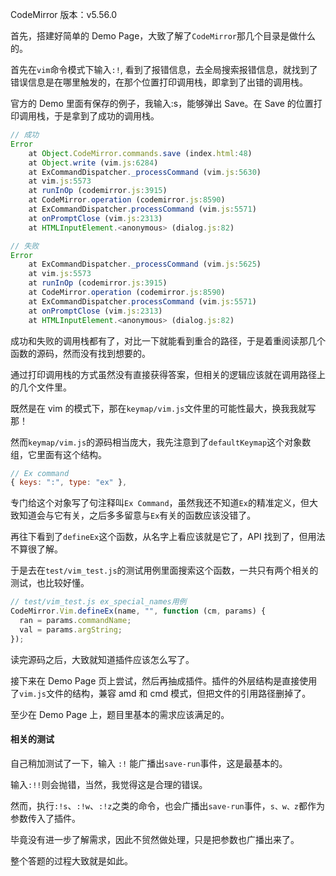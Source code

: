 CodeMirror 版本：v5.56.0

首先，搭建好简单的 Demo Page，大致了解了`CodeMirror`那几个目录是做什么的。

首先在`vim`命令模式下输入`:!`, 看到了报错信息，去全局搜索报错信息，就找到了错误信息是在哪里触发的，在那个位置打印调用栈，即拿到了出错的调用栈。

官方的 Demo 里面有保存的例子，我输入:s，能够弹出 Save。在 Save 的位置打印调用栈，于是拿到了成功的调用栈。

```javascript
// 成功
Error
    at Object.CodeMirror.commands.save (index.html:48)
    at Object.write (vim.js:6284)
    at ExCommandDispatcher._processCommand (vim.js:5630)
    at vim.js:5573
    at runInOp (codemirror.js:3915)
    at CodeMirror.operation (codemirror.js:8590)
    at ExCommandDispatcher.processCommand (vim.js:5571)
    at onPromptClose (vim.js:2313)
    at HTMLInputElement.<anonymous> (dialog.js:82)

// 失败
Error
    at ExCommandDispatcher._processCommand (vim.js:5625)
    at vim.js:5573
    at runInOp (codemirror.js:3915)
    at CodeMirror.operation (codemirror.js:8590)
    at ExCommandDispatcher.processCommand (vim.js:5571)
    at onPromptClose (vim.js:2313)
    at HTMLInputElement.<anonymous> (dialog.js:82)
```

成功和失败的调用栈都有了，对比一下就能看到重合的路径，于是着重阅读那几个函数的源码，然而没有找到想要的。

通过打印调用栈的方式虽然没有直接获得答案，但相关的逻辑应该就在调用路径上的几个文件里。

既然是在 vim 的模式下，那在`keymap/vim.js`文件里的可能性最大，换我我就写那！

然而`keymap/vim.js`的源码相当庞大，我先注意到了`defaultKeymap`这个对象数组，它里面有这个结构。

```javascript
// Ex command
{ keys: ":", type: "ex" },
```

专门给这个对象写了句注释叫`Ex Command`，虽然我还不知道`Ex`的精准定义，但大致知道会与它有关，之后多多留意与`Ex`有关的函数应该没错了。

再往下看到了`defineEx`这个函数，从名字上看应该就是它了，API 找到了，但用法不算很了解。

于是去在`test/vim_test.js`的测试用例里面搜索这个函数，一共只有两个相关的测试，也比较好懂。

```javascript
// test/vim_test.js ex_special_names用例
CodeMirror.Vim.defineEx(name, "", function (cm, params) {
  ran = params.commandName;
  val = params.argString;
});
```

读完源码之后，大致就知道插件应该怎么写了。

接下来在 Demo Page 页上尝试，然后再抽成插件。插件的外层结构是直接使用了`vim.js`文件的结构，兼容 amd 和 cmd 模式，但把文件的引用路径删掉了。

至少在 Demo Page 上，题目里基本的需求应该满足的。

#### 相关的测试

自己稍加测试了一下，输入 `:!` 能广播出`save-run`事件，这是最基本的。

输入`:!!`则会抛错，当然，我觉得这是合理的错误。

然而，执行`:!s`、`:!w`、`:!z`之类的命令，也会广播出`save-run`事件，`s、w、z`都作为参数传入了插件。

毕竟没有进一步了解需求，因此不贸然做处理，只是把参数也广播出来了。

整个答题的过程大致就是如此。

